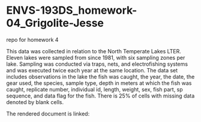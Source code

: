 # ENVS-193DS_homework-04_Grigolite-Jesse
repo for homework 4

This data was collected in relation to the North Temperate Lakes LTER. Eleven lakes were sampled from since 1981, with six sampling zones per lake. Sampling was conducted via traps, nets, and electrofishing systems and was executed twice each year at the same location. The data set includes observations in the lake the fish was caught, the year, the date, the gear used, the species, sample type, depth in meters at which the fish was caught, replicate number, individual id, length, weight, sex, fish part, sp sequence, and data flag for the fish. There is 25% of cells with missing data denoted by blank cells.

The rendered document is linked:
